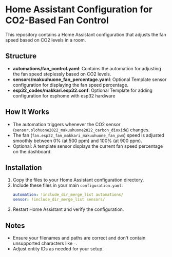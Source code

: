 # Home Assistant Configuration for CO2-Based Fan Control

This repository contains a Home Assistant configuration that adjusts the fan speed based on CO2 levels in a room.

## Structure

- **automations/fan_control.yaml**: Contains the automation for adjusting the fan speed steplessly based on CO2 levels.
- **sensors/makuuhuone_fan_percentage.yaml**: Optional Template sensor configuration for displaying the fan speed percentage.
- **esp32_codes/makkari.esp32.conf**: Optional Template for adding configuration for esphome with esp32 hardware

## How It Works

- The automation triggers whenever the CO2 sensor (`sensor.olohuone2022_makuuhuone2022_carbon_dioxide`) changes.
- The fan (`fan.esp32_fan_makkari_makuuhuone_fan_pwm`) speed is adjusted smoothly between 0% (at 500 ppm) and 100% (at 900 ppm).
- Optional: A template sensor displays the current fan speed percentage on the dashboard.

## Installation

1. Copy the files to your Home Assistant configuration directory.
2. Include these files in your main `configuration.yaml`:
   ```yaml
   automation: !include_dir_merge_list automations/
   sensor: !include_dir_merge_list sensors/
   ```
3. Restart Home Assistant and verify the configuration.

## Notes

- Ensure your filenames and paths are correct and don't contain unsupported characters like `-`.
- Adjust entity IDs as needed for your setup.
